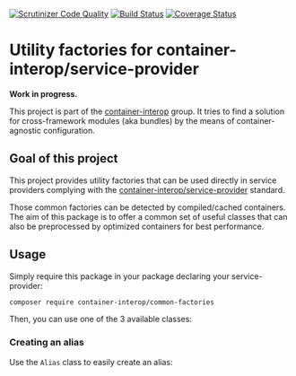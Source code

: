 [![Scrutinizer Code Quality](https://scrutinizer-ci.com/g/container-interop/common-factories/badges/quality-score.png?b=1.0)](https://scrutinizer-ci.com/g/container-interop/common-factories/?branch=1.0)
[![Build Status](https://travis-ci.org/container-interop/common-factories.svg?branch=1.0)](https://travis-ci.org/container-interop/common-factories)
[![Coverage Status](https://coveralls.io/repos/container-interop/common-factories/badge.svg?branch=1.0&service=github)](https://coveralls.io/github/container-interop/common-factories?branch=1.0)


# Utility factories for container-interop/service-provider

**Work in progress.**

This project is part of the [container-interop](https://github.com/container-interop/container-interop) group. It tries to find a solution for cross-framework modules (aka bundles) by the means of container-agnostic configuration.

## Goal of this project

This project provides utility factories that can be used directly in service providers complying with the [container-interop/service-provider](https://github.com/container-interop/service-provider) standard.

Those common factories can be detected by compiled/cached containers. The aim of this package is to offer a common set of useful classes that can also be preprocessed by optimized containers for best performance.

## Usage

Simply require this package in your package declaring your service-provider:

```sh
composer require container-interop/common-factories
```

Then, you can use one of the 3 available classes:

### Creating an alias

Use the `Alias` class to easily create an alias:

